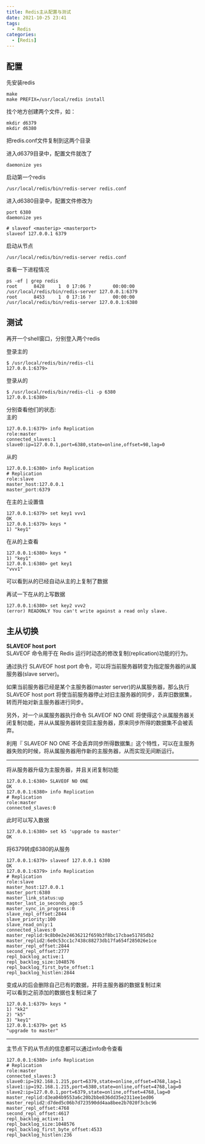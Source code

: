 ```yaml
---
title: Redis主从配置与测试
date: 2021-10-25 23:41
tags: 
  - Redis
categories:
  - [Redis]
---
```


## 配置
先安装redis
```
make
make PREFIX=/usr/local/redis install
```

找个地方创建两个文件，如：
```
mkdir d6379
mkdir d6380
```
把redis.conf文件复制到这两个目录

进入d6379目录中，配置文件就改了
```
daemonize yes
```
启动第一个redis
```
/usr/local/redis/bin/redis-server redis.conf 
```
进入d6380目录中，配置文件修改为
```
port 6380
daemonize yes

# slaveof <masterip> <masterport>
slaveof 127.0.0.1 6379
```
启动从节点
```
/usr/local/redis/bin/redis-server redis.conf 
```

查看一下进程情况
```
ps -ef | grep redis
root      8428     1  0 17:06 ?        00:00:00 /usr/local/redis/bin/redis-server 127.0.0.1:6379
root      8453     1  0 17:16 ?        00:00:00 /usr/local/redis/bin/redis-server 127.0.0.1:6380
```

## 测试

再开一个shell窗口，分别登入两个redis  

登录主的
```
$ /usr/local/redis/bin/redis-cli 
127.0.0.1:6379> 
```

登录从的
```
$ /usr/local/redis/bin/redis-cli -p 6380
127.0.0.1:6380> 
```

分别查看他们的状态:  
主的
```
127.0.0.1:6379> info Replication
role:master
connected_slaves:1
slave0:ip=127.0.0.1,port=6380,state=online,offset=98,lag=0
```
从的
```
127.0.0.1:6380> info Replication
# Replication
role:slave
master_host:127.0.0.1
master_port:6379
```

在主的上设置值
```
127.0.0.1:6379> set key1 vvv1
OK
127.0.0.1:6379> keys *
1) "key1"
```
在从的上查看
```
127.0.0.1:6380> keys *
1) "key1"
127.0.0.1:6380> get key1
"vvv1"
```
可以看到从的已经自动从主的上复制了数据

再试一下在从的上写数据
```
127.0.0.1:6380> set key2 vvv2
(error) READONLY You can't write against a read only slave.
```

## 主从切换

**SLAVEOF host port**  
SLAVEOF 命令用于在 Redis 运行时动态的修改复制(replication)功能的行为。

通过执行 SLAVEOF host port 命令，可以将当前服务器转变为指定服务器的从属服务器(slave server)。

如果当前服务器已经是某个主服务器(master server)的从属服务器，那么执行 SLAVEOF host port 将使当前服务器停止对旧主服务器的同步，丢弃旧数据集，转而开始对新主服务器进行同步。

另外，对一个从属服务器执行命令 SLAVEOF NO ONE 将使得这个从属服务器关闭复制功能，并从从属服务器转变回主服务器，原来同步所得的数据集不会被丢弃。

利用『 SLAVEOF NO ONE 不会丢弃同步所得数据集』这个特性，可以在主服务器失败的时候，将从属服务器用作新的主服务器，从而实现无间断运行。

---

将从服务器升级为主服务器，并且关闭复制功能
```
127.0.0.1:6380> SLAVEOF NO ONE
OK
127.0.0.1:6380> info Replication
# Replication
role:master
connected_slaves:0

```
此时可以写入数据
```
127.0.0.1:6380> set k5 'upgrade to master'
OK
```

将6379转成6380的从服务
```
127.0.0.1:6379> slaveof 127.0.0.1 6380
OK
127.0.0.1:6379> info Replication
# Replication
role:slave
master_host:127.0.0.1
master_port:6380
master_link_status:up
master_last_io_seconds_ago:5
master_sync_in_progress:0
slave_repl_offset:2844
slave_priority:100
slave_read_only:1
connected_slaves:0
master_replid:9c8b0e2e24636212f659b3f8bc17cbae51785db2
master_replid2:6e0c53cc1c7438c88273db17fa654f285026e1ce
master_repl_offset:2844
second_repl_offset:2777
repl_backlog_active:1
repl_backlog_size:1048576
repl_backlog_first_byte_offset:1
repl_backlog_histlen:2844
```
变成从的后会删除自己已有的数据，并将主服务器的数据复制过来  
可以看到之前添加的数据也复制过来了
```
127.0.0.1:6379> keys *
1) "kk2"
2) "k5"
3) "key1"
127.0.0.1:6379> get k5
"upgrade to master"
```


-----

主节点下的从节点的信息都可以通过info命令查看
```
127.0.0.1:6380> info Replication
# Replication
role:master
connected_slaves:3
slave0:ip=192.168.1.215,port=6379,state=online,offset=4768,lag=1
slave1:ip=192.168.1.215,port=6380,state=online,offset=4768,lag=0
slave2:ip=127.0.0.1,port=6379,state=online,offset=4768,lag=0
master_replid:d3ea04b9553a6c20b2bbe836dd35e2311ee1ed06
master_replid2:d7ded5c06b7d723590dd4aa8bee2b7020f3cbc96
master_repl_offset:4768
second_repl_offset:4617
repl_backlog_active:1
repl_backlog_size:1048576
repl_backlog_first_byte_offset:4533
repl_backlog_histlen:236
```
